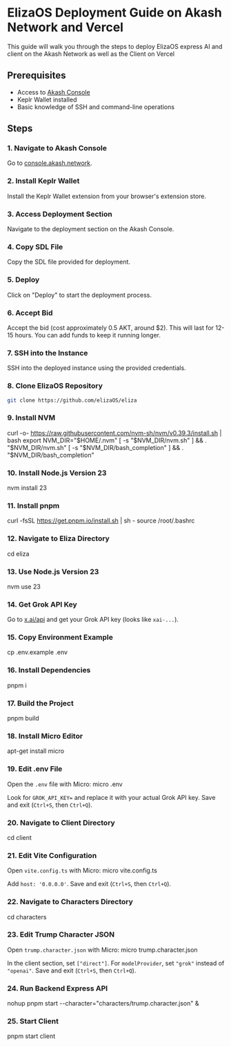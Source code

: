 # ElizaOS Deployment Guide on Akash Network and Vercel

This guide will walk you through the steps to deploy ElizaOS express AI and client on the Akash Network as well as the Client on Vercel

## Prerequisites

- Access to [Akash Console](https://console.akash.network)
- Keplr Wallet installed
- Basic knowledge of SSH and command-line operations

## Steps

### 1. Navigate to Akash Console

Go to [console.akash.network](https://console.akash.network).

### 2. Install Keplr Wallet

Install the Keplr Wallet extension from your browser's extension store.

### 3. Access Deployment Section

Navigate to the deployment section on the Akash Console.

### 4. Copy SDL File

Copy the SDL file provided for deployment.

### 5. Deploy

Click on "Deploy" to start the deployment process.

### 6. Accept Bid

Accept the bid (cost approximately 0.5 AKT, around $2). This will last for 12-15 hours. You can add funds to keep it running longer.

### 7. SSH into the Instance

SSH into the deployed instance using the provided credentials.

### 8. Clone ElizaOS Repository

```sh
git clone https://github.com/elizaOS/eliza
```

### 9. Install NVM

curl -o- https://raw.githubusercontent.com/nvm-sh/nvm/v0.39.3/install.sh | bash
export NVM_DIR="\$HOME/.nvm"
[ -s "\$NVM_DIR/nvm.sh" ] && \. "\$NVM_DIR/nvm.sh"
[ -s "\$NVM_DIR/bash_completion" ] && \. "\$NVM_DIR/bash_completion"

### 10. Install Node.js Version 23
nvm install 23


### 11. Install pnpm
curl -fsSL https://get.pnpm.io/install.sh | sh -
source /root/.bashrc


### 12. Navigate to Eliza Directory
cd eliza


### 13. Use Node.js Version 23
nvm use 23


### 14. Get Grok API Key

Go to [x.ai/api](https://x.ai/api) and get your Grok API key (looks like `xai-...`).

### 15. Copy Environment Example
cp .env.example .env


### 16. Install Dependencies
pnpm i


### 17. Build the Project
pnpm build


### 18. Install Micro Editor
apt-get install micro


### 19. Edit .env File

Open the `.env` file with Micro:
micro .env


Look for `GROK_API_KEY=` and replace it with your actual Grok API key. Save and exit (`Ctrl+S`, then `Ctrl+Q`).

### 20. Navigate to Client Directory
cd client


### 21. Edit Vite Configuration

Open `vite.config.ts` with Micro:
micro vite.config.ts


Add `host: '0.0.0.0'`. Save and exit (`Ctrl+S`, then `Ctrl+Q`).

### 22. Navigate to Characters Directory
cd characters


### 23. Edit Trump Character JSON

Open `trump.character.json` with Micro:
micro trump.character.json


In the client section, set `["direct"]`. For `modelProvider`, set `"grok"` instead of `"openai"`. Save and exit (`Ctrl+S`, then `Ctrl+Q`).

### 24. Run Backend Express API
nohup pnpm start --character="characters/trump.character.json" &


### 25. Start Client
pnpm start client


